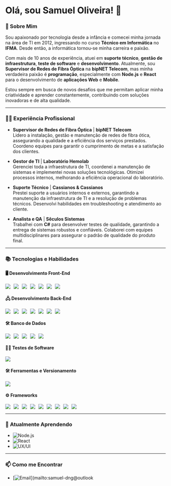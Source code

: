# Olá, sou Samuel Oliveira! 👋

### 🚀 Sobre Mim

Sou apaixonado por tecnologia desde a infância e comecei minha jornada na área de TI em 2012, ingressando no curso  **Técnico em Informática** no **IFMA**. Desde então, a informática tornou-se minha carreira e paixão.

Com mais de 10 anos de experiência, atuei em **suporte técnico**, **gestão de infraestrutura**, **teste de software** e **desenvolvimento**. Atualmente, sou **Supervisor de Redes de Fibra Óptica** na **bipNET Telecom**, mas minha verdadeira paixão é **programação**, especialmente com **Node.js** e **React** para o desenvolvimento de **aplicações Web** e **Mobile**.

Estou sempre em busca de novos desafios que me permitam aplicar minha criatividade e aprender constantemente, contribuindo com soluções inovadoras e de alta qualidade.

---

### 🧑‍💻 Experiência Profissional

- **Supervisor de Redes de Fibra Óptica** | **bipNET Telecom**  
  Lidero a instalação, gestão e manutenção de redes de fibra ótica, assegurando a qualidade e a eficiência dos serviços prestados. Coordeno equipes para garantir o cumprimento de metas e a satisfação dos clientes.

- **Gestor de TI** | **Laboratório Hemolab**  
  Gerenciei toda a infraestrutura de TI, coordenei a manutenção de sistemas e implementei novas soluções tecnológicas. Otimizei processos internos, melhorando a eficiência operacional do laboratório.

- **Suporte Técnico** | **Cassianos & Cassianos**  
  Prestei suporte a usuários internos e externos, garantindo a manutenção da infraestrutura de TI e a resolução de problemas técnicos. Desenvolvi habilidades em troubleshooting e atendimento ao cliente.

- **Analista e QA** | **Sêculos Sistemas**  
  Trabalhei com **C#** para desenvolver testes de qualidade, garantindo a entrega de sistemas robustos e confiáveis. Colaborei com equipes multidisciplinares para assegurar o padrão de qualidade do produto final.

---

### 📚 Tecnologias e Habilidades

#### 🖥️ **Desenvolvimento Front-End**
<div style="display: flex; flex-wrap: wrap; gap: 10px;">
  <img src="https://img.shields.io/badge/HTML5-E34F26?style=for-the-badge&logo=html5&logoColor=white" />
  <img src="https://img.shields.io/badge/CSS3-1572B6?style=for-the-badge&logo=css3&logoColor=white" />
  <img src="https://img.shields.io/badge/JavaScript-F7DF1E?style=for-the-badge&logo=javascript&logoColor=black" />
  <img src="https://img.shields.io/badge/React-20232A?style=for-the-badge&logo=react&logoColor=61DAFB" />
  <img src="https://img.shields.io/badge/UX%2FUI-000000?style=for-the-badge&logo=figma&logoColor=white" />
  <img src="https://img.shields.io/badge/Bootstrap-563D7C?style=for-the-badge&logo=bootstrap&logoColor=white" />
  <img src="https://img.shields.io/badge/WordPress-21759B?style=for-the-badge&logo=wordpress&logoColor=white" />
</div>

#### 🖧 **Desenvolvimento Back-End**
<div style="display: flex; flex-wrap: wrap; gap: 10px;">
  <img src="https://img.shields.io/badge/Node.js-339933?style=for-the-badge&logo=node.js&logoColor=white" />
  <img src="https://img.shields.io/badge/Django-092E20?style=for-the-badge&logo=django&logoColor=white" />
  <img src="https://img.shields.io/badge/Python-3776AB?style=for-the-badge&logo=python&logoColor=white" />
  <img src="https://img.shields.io/badge/PHP-777BB4?style=for-the-badge&logo=php&logoColor=white" />
  <img src="https://img.shields.io/badge/C%23-239120?style=for-the-badge&logo=c-sharp&logoColor=white" />
  <img src="https://img.shields.io/badge/Java-007396?style=for-the-badge&logo=java&logoColor=white" />
  <img src="https://img.shields.io/badge/C-00599C?style=for-the-badge" />
</div>

#### 🛠️ **Banco de Dados**
<div style="display: flex; flex-wrap: wrap; gap: 10px;">
  <img src="https://img.shields.io/badge/MySQL-4479A1?style=for-the-badge&logo=mysql&logoColor=white" />
  <img src="https://img.shields.io/badge/PostgreSQL-4169E1?style=for-the-badge&logo=postgresql&logoColor=white" />
  <img src="https://img.shields.io/badge/SQL%20Server-CC2927?style=for-the-badge&logo=microsoftsqlserver&logoColor=white" />
  <img src="https://img.shields.io/badge/MongoDB-47A248?style=for-the-badge&logo=mongodb&logoColor=white" />
  <img src="https://img.shields.io/badge/Firebase-FFCA28?style=for-the-badge&logo=firebase&logoColor=white" />
</div>

#### 🧑‍💻 **Testes de Software**
<div style="display: flex; flex-wrap: wrap; gap: 10px;">
  <img src="https://img.shields.io/badge/Cypress-17202C?style=for-the-badge&logo=cypress&logoColor=white" />
</div>

#### 🛠️ **Ferramentas e Versionamento**
<div style="display: flex; flex-wrap: wrap; gap: 10px;">
  <img src="https://img.shields.io/badge/GitHub-%23121011?style=for-the-badge&logo=github&logoColor=white" />
</div>

#### ⚙️ **Frameworks**
<div style="display: flex; flex-wrap: wrap; gap: 10px;">
  <img src="https://img.shields.io/badge/Express.js-000000?style=for-the-badge&logo=express&logoColor=white" />
  <img src="https://img.shields.io/badge/Angular-DD0031?style=for-the-badge&logo=angular&logoColor=white" />
  <img src="https://img.shields.io/badge/Vue.js-35495E?style=for-the-badge&logo=vue.js&logoColor=4FC08D" />
  <img src="https://img.shields.io/badge/Next.js-000000?style=for-the-badge&logo=next.js&logoColor=white" />
  <img src="https://img.shields.io/badge/Flask-000000?style=for-the-badge&logo=flask&logoColor=white" />
  <img src="https://img.shields.io/badge/Spring%20Boot-6DB33F?style=for-the-badge&logo=springboot&logoColor=white" />
  <img src="https://img.shields.io/badge/React%20Native-61DAFB?style=for-the-badge&logo=react&logoColor=black" />
  <!-- Novos frameworks -->
  <img src="https://img.shields.io/badge/Tailwind%20CSS-38B2AC?style=for-the-badge&logo=tailwindcss&logoColor=white" />
  <img src="https://img.shields.io/badge/React%20Bootstrap-6610F2?style=for-the-badge&logo=react-bootstrap&logoColor=white" />
</div>

---

### 🌱 **Atualmente Aprendendo**

- ![Node.js](https://img.shields.io/badge/Node.js-339933?style=for-the-badge&logo=node.js&logoColor=white)  
- ![React](https://img.shields.io/badge/React-20232A?style=for-the-badge&logo=react&logoColor=61DAFB)  
- ![UX/UI](https://img.shields.io/badge/UX%2FUI-000000?style=for-the-badge&logo=figma&logoColor=white)

---

### 📫 **Como me Encontrar**

-  [![Email](https://img.shields.io/badge/Email-%23D14836?style=for-the-badge&logo=gmail&logoColor=white)](mailto:samuel-dng@outlook

